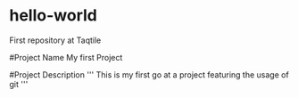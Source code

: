 # hello-world
First repository at Taqtile

#Project Name
My first Project

#Project Description
''' This is my first go at a project featuring the usage of git '''
